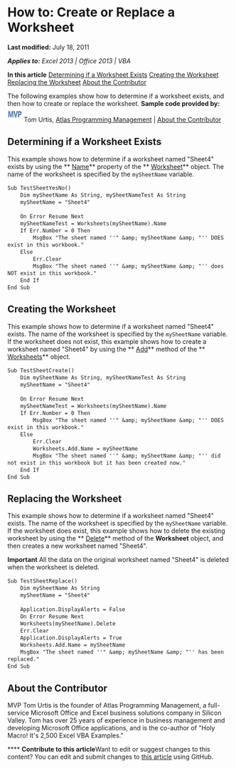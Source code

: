 
# How to: Create or Replace a Worksheet

 **Last modified:** July 18, 2011

 _**Applies to:** Excel 2013 | Office 2013 | VBA_

 **In this article**
 [Determining if a Worksheet Exists](#sectionSection0)
 [Creating the Worksheet](#sectionSection1)
 [Replacing the Worksheet](#sectionSection2)
 [About the Contributor](#AboutContributor)


The following examples show how to determine if a worksheet exists, and then how to create or replace the worksheet.
 **Sample code provided by:**
![MVP Contributor](images/odc_OfficeTA_33px_MVPContrib.jpg) Tom Urtis, [Atlas Programming Management](http://www.atlaspm.com/) | [About the Contributor](227df739-3e66-4d23-8168-da43f552fbe0.md#AboutContributor)

## Determining if a Worksheet Exists
<a name="sectionSection0"> </a>

This example shows how to determine if a worksheet named "Sheet4" exists by using the  ** [Name](3d000cdf-5e81-8701-ca7f-bdcce006363b.md)** property of the ** [Worksheet](182b705e-854a-81cc-a4b0-59b942de55ae.md)** object. The name of the worksheet is specified by the `mySheetName` variable.


```
Sub TestSheetYesNo()
    Dim mySheetName As String, mySheetNameTest As String
    mySheetName = "Sheet4"
    
    On Error Resume Next
    mySheetNameTest = Worksheets(mySheetName).Name
    If Err.Number = 0 Then
        MsgBox "The sheet named ''" &amp; mySheetName &amp; "'' DOES exist in this workbook."
    Else
        Err.Clear
        MsgBox "The sheet named ''" &amp; mySheetName &amp; "'' does NOT exist in this workbook."
    End If
End Sub
```


## Creating the Worksheet
<a name="sectionSection1"> </a>

This example shows how to determine if a worksheet named "Sheet4" exists. The name of the worksheet is specified by the  `mySheetName` variable. If the worksheet does not exist, this example shows how to create a worksheet named "Sheet4" by using the ** [Add](c771d87a-64e1-e292-9db4-54386a69301e.md)** method of the ** [Worksheets](5ec467a6-97e3-98d7-0b14-845d20c15910.md)** object.


```
Sub TestSheetCreate()
    Dim mySheetName As String, mySheetNameTest As String
    mySheetName = "Sheet4"
    
    On Error Resume Next
    mySheetNameTest = Worksheets(mySheetName).Name
    If Err.Number = 0 Then
        MsgBox "The sheet named ''" &amp; mySheetName &amp; "'' DOES exist in this workbook."
    Else
        Err.Clear
        Worksheets.Add.Name = mySheetName
        MsgBox "The sheet named ''" &amp; mySheetName &amp; "'' did not exist in this workbook but it has been created now."
    End If
End Sub
```


## Replacing the Worksheet
<a name="sectionSection2"> </a>

This example shows how to determine if a worksheet named "Sheet4" exists. The name of the worksheet is specified by the  `mySheetName` variable. If the worksheet does exist, this example shows how to delete the existing worksheet by using the ** [Delete](a51e1673-e09d-824f-1acc-dda18c120204.md)** method of the **Worksheet** object, and then creates a new worksheet named "Sheet4".


**Important**  All the data on the original worksheet named "Sheet4" is deleted when the worksheet is deleted.


```
Sub TestSheetReplace()
    Dim mySheetName As String
    mySheetName = "Sheet4"
    
    Application.DisplayAlerts = False
    On Error Resume Next
    Worksheets(mySheetName).Delete
    Err.Clear
    Application.DisplayAlerts = True
    Worksheets.Add.Name = mySheetName
    MsgBox "The sheet named ''" &amp; mySheetName &amp; "'' has been replaced."
End Sub
```


## About the Contributor
<a name="AboutContributor"> </a>

MVP Tom Urtis is the founder of Atlas Programming Management, a full-service Microsoft Office and Excel business solutions company in Silicon Valley. Tom has over 25 years of experience in business management and developing Microsoft Office applications, and is the co-author of "Holy Macro! It's 2,500 Excel VBA Examples." 


****   **Contribute to this article**Want to edit or suggest changes to this content? You can edit and submit changes to  [this article](https://github.com/jhershey00/VBA_Excel_Test/OpenXMLCon/articles/227df739-3e66-4d23-8168-da43f552fbe0.md) using GitHub.

